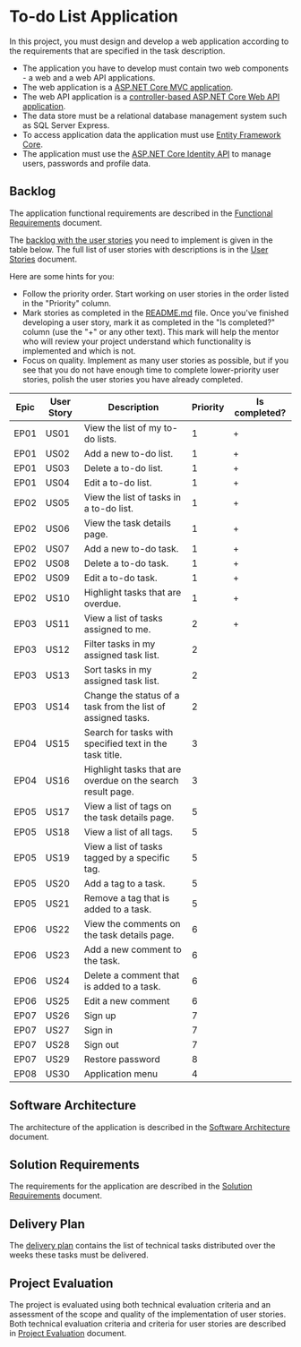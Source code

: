 # To-do List Application

In this project, you must design and develop a web application according to the requirements that are specified in the task description.
  * The application you have to develop must contain two web components - a web and a web API applications.
  * The web application is a [ASP.NET Core MVC application](https://learn.microsoft.com/en-us/aspnet/core/mvc/overview).
  * The web API application is a [controller-based ASP.NET Core Web API application](https://learn.microsoft.com/en-us/aspnet/core/fundamentals/apis).
  * The data store must be a relational database management system such as SQL Server Express.
  * To access application data the application must use [Entity Framework Core](https://learn.microsoft.com/en-us/ef/core/).
  * The application must use the [ASP.NET Core Identity API](https://learn.microsoft.com/en-us/aspnet/core/security/authentication/identity) to manage users, passwords and profile data.


## Backlog

The application functional requirements are described in the [Functional Requirements](functional-requirements.md) document.

The [backlog with the user stories](https://en.wikipedia.org/wiki/Product_backlog) you need to implement is given in the table below. The full list of user stories with descriptions is in the [User Stories](user-stories.md) document.

Here are some hints for you:
* Follow the priority order. Start working on user stories in the order listed in the "Priority" column.
* Mark stories as completed in the [README.md](README.md) file. Once you've finished developing a user story, mark it as completed in the "Is completed?" column (use the "+" or any other text). This mark will help the mentor who will review your project understand which functionality is implemented and which is not.
* Focus on quality. Implement as many user stories as possible, but if you see that you do not have enough time to complete lower-priority user stories, polish the user stories you have already completed.

| Epic | User Story | Description                                                                     | Priority | Is completed? |
|------|------------|---------------------------------------------------------------------------------|----------|---------------|
| EP01 | US01       | View the list of my to-do lists.                                                | 1        |      +        |
| EP01 | US02       | Add a new to-do list.                                                           | 1        |      +        |
| EP01 | US03       | Delete a to-do list.                                                            | 1        |      +        |
| EP01 | US04       | Edit a to-do list.                                                              | 1        |      +        |
| EP02 | US05       | View the list of tasks in a to-do list.                                         | 1        |      +        |
| EP02 | US06       | View the task details page.                                                     | 1        |      +        |
| EP02 | US07       | Add a new to-do task.                                                           | 1        |      +        |
| EP02 | US08       | Delete a to-do task.                                                            | 1        |      +        |
| EP02 | US09       | Edit a to-do task.                                                              | 1        |      +        |
| EP02 | US10       | Highlight tasks that are overdue.                                               | 1        |      +        |
| EP03 | US11       | View a list of tasks assigned to me.                                            | 2        |      +        |
| EP03 | US12       | Filter tasks in my assigned task list.                                          | 2        |               |
| EP03 | US13       | Sort tasks in my assigned task list.                                            | 2        |               |
| EP03 | US14       | Change the status of a task from the list of assigned tasks.                    | 2        |               |
| EP04 | US15       | Search for tasks with specified text in the task title.                         | 3        |               |
| EP04 | US16       | Highlight tasks that are overdue on the search result page.                     | 3        |               |
| EP05 | US17       | View a list of tags on the task details page.                                   | 5        |               |
| EP05 | US18       | View a list of all tags.                                                        | 5        |               |
| EP05 | US19       | View a list of tasks tagged by a specific tag.                                  | 5        |               |
| EP05 | US20       | Add a tag to a task.                                                            | 5        |               |
| EP05 | US21       | Remove a tag that is added to a task.                                           | 5        |               |
| EP06 | US22       | View the comments on the task details page.                                     | 6        |               |
| EP06 | US23       | Add a new comment to the task.                                                  | 6        |               |
| EP06 | US24       | Delete a comment that is added to a task.                                       | 6        |               |
| EP06 | US25       | Edit a new comment                                                              | 6        |               |
| EP07 | US26       | Sign up                                                                         | 7        |               |
| EP07 | US27       | Sign in                                                                         | 7        |               |
| EP07 | US28       | Sign out                                                                        | 7        |               |
| EP07 | US29       | Restore password                                                                | 8        |               |
| EP08 | US30       | Application menu                                                                | 4        |               |


## Software Architecture

The architecture of the application is described in the [Software Architecture](software-architecture.md) document.


## Solution Requirements

The requirements for the application are described in the [Solution Requirements](solution-requirements.md) document.


## Delivery Plan

The [delivery plan](delivery-plan.md) contains the list of technical tasks distributed over the weeks these tasks must be delivered.


## Project Evaluation

The project is evaluated using both technical evaluation criteria and an assessment of the scope and quality of the implementation of user stories. Both technical evaluation criteria and criteria for user stories are described in [Project Evaluation](project-evaluation.md) document.
